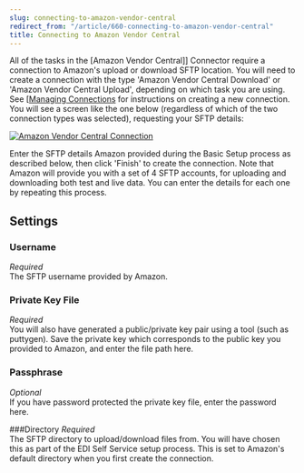```yaml
---
slug: connecting-to-amazon-vendor-central
redirect_from: "/article/660-connecting-to-amazon-vendor-central"
title: Connecting to Amazon Vendor Central
---
```

All of the tasks in the [Amazon Vendor Central]] Connector require a connection to Amazon's upload or download SFTP location. You will need to create a connection with the type 'Amazon Vendor Central Download' or 'Amazon Vendor Central Upload', depending on which task you are using. See [[Managing Connections](amazon-vendor-central]]-connector-require-a-connection-to-amazon's-upload-or-download-sftp-location.-you-will-need-to-create-a-connection-with-the-type-'amazon-vendor-central-download'-or-'amazon-vendor-central-upload',-depending-on-which-task-you-are-using.-see-[[managing-connections) for instructions on creating a new connection. You will see a screen like the one below (regardless of which of the two connection types was selected), requesting your SFTP details:

[![Amazon Vendor Central Connection](http://www.zynk.com/images/v2/amazon_vendor_central_connection.png)](http://www.zynk.com/images/v2/amazon_vendor_central_connection.png)

Enter the SFTP details Amazon provided during the Basic Setup process as described below, then click 'Finish' to create the connection. Note that Amazon will provide you with a set of 4 SFTP accounts, for uploading and downloading both test and live data. You can enter the details for each one by repeating this process.

## Settings
### Username
_Required_  
The SFTP username provided by Amazon.

### Private Key File
_Required_  
You will also have generated a public/private key pair using a tool (such as puttygen). Save the private key which corresponds to the public key you provided to Amazon, and enter the file path here.

### Passphrase
_Optional_  
If you have password protected the private key file, enter the password here.

###Directory
_Required_  
The SFTP directory to upload/download files from. You will have chosen this as part of the EDI Self Service setup process. This is set to Amazon's default directory when you first create the connection. 